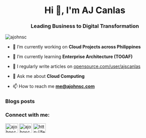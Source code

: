 <h1 align="center">Hi 👋, I'm AJ Canlas</h1>
<h3 align="center">Leading Business to Digital Transformation</h3>

<p align="left"> <img src="https://komarev.com/ghpvc/?username=ajohnsc&label=Profile%20views&color=0e75b6&style=flat" alt="ajohnsc" /> </p>

- 🔭 I’m currently working on **Cloud Projects across Philippines**

- 🌱 I’m currently learning **Enterprise Architecture (TOGAF)**

- 📝 I regularly write articles on [opensource.com/user/ajscanlas](opensource.com/user/ajscanlas)

- 💬 Ask me about **Cloud Computing**

- 📫 How to reach me **me@ajohnsc.com**

### Blogs posts
<!-- BLOG-POST-LIST:START -->
<!-- BLOG-POST-LIST:END -->

<h3 align="left">Connect with me:</h3>
<p align="left">
<a href="https://linkedin.com/in/ajohnsc" target="blank"><img align="center" src="https://raw.githubusercontent.com/rahuldkjain/github-profile-readme-generator/master/src/images/icons/Social/linked-in-alt.svg" alt="ajohnsc" height="30" width="40" /></a>
<a href="https://fb.com/ajohnsc" target="blank"><img align="center" src="https://raw.githubusercontent.com/rahuldkjain/github-profile-readme-generator/master/src/images/icons/Social/facebook.svg" alt="ajohnsc" height="30" width="40" /></a>
<a href="/http://fetchrss.com/rss/61e122c65d1bd209f74eb47361e122f3c4891a70c24a1f22.xml" target="blank"><img align="center" src="https://raw.githubusercontent.com/rahuldkjain/github-profile-readme-generator/master/src/images/icons/Social/rss.svg" alt="http://fetchrss.com/rss/61e122c65d1bd209f74eb47361e122f3c4891a70c24a1f22.xml" height="30" width="40" /></a>
</p>

